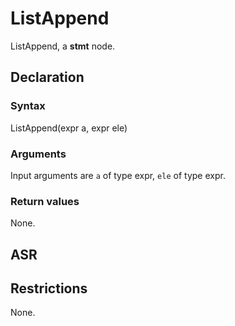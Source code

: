 <!-- This is an automatically generated file. Do not edit it manually. -->

# ListAppend

ListAppend, a **stmt** node.

## Declaration

### Syntax

ListAppend(expr a, expr ele)

### Arguments
Input arguments are `a` of type expr, `ele` of type expr.

### Return values

None.

## ASR

<!-- Generate ASR using pickle. -->

## Restrictions

<!-- Generated from asr_verify.cpp. -->
None.